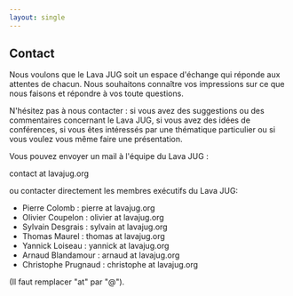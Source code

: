 ```yaml
---
layout: single
---
```


## Contact

Nous voulons que le Lava JUG soit un espace d'échange qui réponde aux attentes de chacun. Nous souhaitons connaître vos impressions sur ce que nous faisons et répondre à vos toute questions.

N'hésitez pas à nous contacter : si vous avez des suggestions ou des commentaires concernant le Lava JUG, si vous avez des idées de conférences, si vous êtes intéressés par une thématique particulier ou si vous voulez vous même faire une présentation.

Vous pouvez envoyer un mail à l'équipe du Lava JUG :

contact at lavajug.org

ou contacter directement les membres exécutifs du Lava JUG: 

- Pierre Colomb : pierre at lavajug.org
- Olivier Coupelon : olivier at lavajug.org
- Sylvain Desgrais : sylvain at lavajug.org
- Thomas Maurel : thomas at lavajug.org
- Yannick Loiseau : yannick at lavajug.org
- Arnaud Blandamour : arnaud at lavajug.org
- Christophe Prugnaud : christophe at lavajug.org

(Il faut remplacer "at" par "@").
